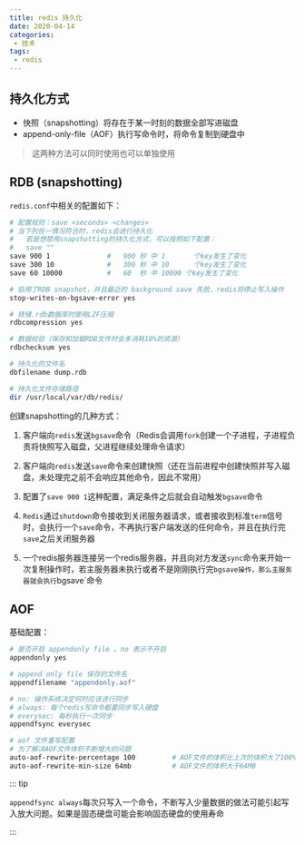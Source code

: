 ```yaml
---
title: redis 持久化
date: 2020-04-14
categories:
 - 技术
tags:
 - redis
---
```


## 持久化方式

* 快照（snapshotting）将存在于某一时刻的数据全部写进磁盘
* append-only-file（AOF）执行写命令时，将命令复制到硬盘中

> 这两种方法可以同时使用也可以单独使用

## RDB (snapshotting)

`redis.conf`中相关的配置如下：

``` bash
# 配置规则：save <seconds> <changes>
# 当下列任一情况符合时，redis会进行持久化
#	若是想禁用snapshotting的持久化方式，可以按照如下配置：
#	save ""
save 900 1				# 	900 秒 中 1 		个key发生了变化
save 300 10				#   300 秒 中 10 		个key发生了变化
save 60 10000			#   60 	秒 中 10000 个key发生了变化

# 启用了RDB snapshot，并且最近的 background save 失败，redis将停止写入操作
stop-writes-on-bgsave-error yes

# 转储.rdb数据库时使用LZF压缩
rdbcompression yes

# 数据校验（保存和加载RDB文件时会多消耗10%的资源）
rdbchecksum yes

# 持久化的文件名
dbfilename dump.rdb

# 持久化文件存储路径
dir /usr/local/var/db/redis/
```

创建snapshotting的几种方式：

1. 客户端向`redis`发送`bgsave`命令（Redis会调用`fork`创建一个子进程，子进程负责将快照写入磁盘，父进程继续处理命令请求）

2. 客户端向`redis`发送`save`命令来创建快照（还在当前进程中创建快照并写入磁盘，未处理完之前不会响应其他命令，因此不常用）

3. 配置了`save 900 1`这种配置，满足条件之后就会自动触发`bgsave`命令

4. `Redis`通过`shutdown`命令接收到关闭服务器请求，或者接收到标准`term`信号时，会执行一个`save`命令，不再执行客户端发送的任何命令，并且在执行完`save`之后关闭服务器

5. 一个redis服务器连接另一个redis服务器，并且向对方发送`sync`命令来开始一次复制操作时，若主服务器未执行或者不是刚刚执行完`bgsave操作，那么主服务器就会执行`bgsave`命令

## AOF

基础配置：

``` bash
# 是否开启 appendonly file 。no 表示不开启
appendonly yes

# append only file 保存的文件名
appendfilename "appendonly.aof"

# no: 操作系统决定何时应该进行同步
# always: 每个redis写命令都要同步写入硬盘
# everysec: 每秒执行一次同步
appendfsync everysec

# aof 文件重写配置
# 为了解决AOF文件体积不断增大的问题
auto-aof-rewrite-percentage 100			# AOF文件的体积比上次的体积大了100%
auto-aof-rewrite-min-size 64mb			# AOF文件的体积大于64MB
```

::: tip

`appendfsync always`每次只写入一个命令，不断写入少量数据的做法可能引起写入放大问题。如果是固态硬盘可能会影响固态硬盘的使用寿命

:::